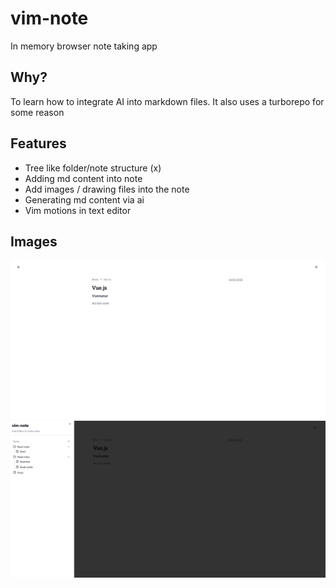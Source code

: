 # vim-note

In memory browser note taking app

## Why?

To learn how to integrate AI into markdown files.
It also uses a turborepo for some reason

## Features

- Tree like folder/note structure (x)
- Adding md content into note
- Add images / drawing files into the note
- Generating md content via ai
- Vim motions in text editor

## Images

![vim-note](./assets/vim-note.png)
![vim-note-sidebar](./assets/vim-note-sidebar.png)
